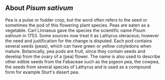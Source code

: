 **About *Pisum sativum***
-------------------------
Pea is a pulse or fodder crop, but the word often refers to the seed or sometimes the pod of this flowering plant species. Peas are eaten as a vegetable. Carl Linnaeus gave the species the scientific name *Pisum sativum* in 1753. Some sources now treat it as Lathyrus oleraceus; however the need and justification for the change is disputed. Each pod contains several seeds (peas), which can have green or yellow cotyledons when mature. Botanically, pea pods are fruit, since they contain seeds and develop from the ovary of a (pea) flower. The name is also used to describe other edible seeds from the Fabaceae such as the pigeon pea, the cowpea, the seeds from several species of Lathyrus and is used as a compound form for example Sturt's desert pea.
